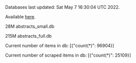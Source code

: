 Databases last updated: Sat May  7 16:30:04 UTC 2022. 

Available [here](https://github.com/cbeauhilton/ash-db/releases).


28M	abstracts_small.db

215M	abstracts_full.db

Current number of items in db:
[{"count(*)": 96904}]

Current number of scraped items in db:
[{"count(*)": 25109}]
